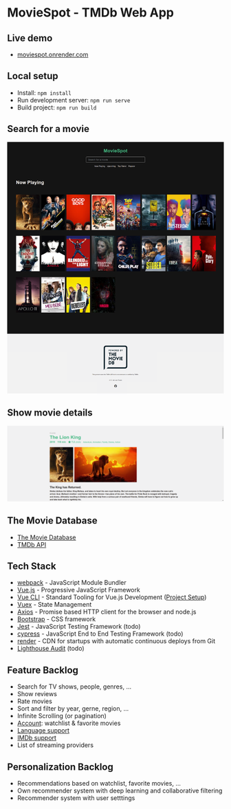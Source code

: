 # MovieSpot - TMDb Web App

## Live demo

* [moviespot.onrender.com](https://moviespot.onrender.com/)

## Local setup
* Install: `npm install`
* Run development server: `npm run serve`
* Build project: `npm run build`

## Search for a movie

![MovieSpot](doc/moviespot.png)

## Show movie details

![MovieSpot](doc/moviespot-details.png)


## The Movie Database

* [The Movie Database](https://www.themoviedb.org)
* [TMDb API](https://developers.themoviedb.org/3) 

## Tech Stack

* [webpack](https://webpack.js.org/) - JavaScript Module Bundler
* [Vue.js](https://vuejs.org/) - Progressive JavaScript Framework
* [Vue CLI](https://cli.vuejs.org/) - Standard Tooling for Vue.js Development ([Project Setup](doc/SETUP.md))
* [Vuex](https://vuex.vuejs.org/) - State Management
* [Axios](https://github.com/axios/axios) - Promise based HTTP client for the browser and node.js
* [Bootstrap](https://getbootstrap.com/) - CSS framework
* [Jest](https://jestjs.io/) - JavaScript Testing Framework (todo)
* [cypress](https://www.cypress.io/) - JavaScript End to End Testing Framework (todo)
* [render](https://render.com/) - CDN for startups with automatic continuous deploys from Git
* [Lighthouse Audit](https://web.dev/measure) (todo)


## Feature Backlog

* Search for TV shows, people, genres, ...
* Show reviews
* Rate movies
* Sort and filter by year, gerne, region, ...
* Infinite Scrolling (or pagination)
* [Account](https://developers.themoviedb.org/3/account/get-account-details): watchlist & favorite movies 
* [Language support](https://developers.themoviedb.org/3/getting-started/languages)
* [IMDb support](https://developers.themoviedb.org/3/getting-started/languages)
* List of streaming providers

## Personalization Backlog

* Recommendations based on watchlist, favorite movies, ...
* Own recommender system with deep learning and collaborative filtering
* Recommender system with user setttings
